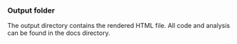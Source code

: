 ### Output folder

The output directory contains the rendered HTML file. All code and analysis can be found in the docs directory.
